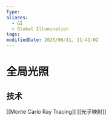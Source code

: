 ```yaml
---
Type: 
aliases:
  - GI
  - Global Illumination
tags: 
modifiedDate: 2025/06/11, 11:41:02
---
```


# 全局光照

## 技术

[[Monte Carlo Ray Tracing]]
[[光子映射]]
